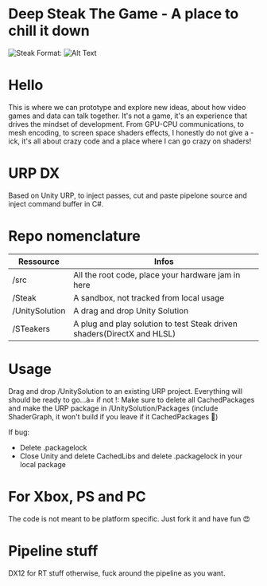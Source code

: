 # Deep Steak The Game - A place to chill it down
![Steak](https://i.imgur.com/WsWTleu.png)
Format: ![Alt Text](url)
# Hello 
This is  where we can prototype and explore new ideas, about how video games and data can talk together. It's not a game, it's an experience that drives the mindset of development. From GPU-CPU communications, to mesh encoding, to screen space shaders effects, I honestly do not give a -ick, it's all about crazy code and a place where I can go crazy on shaders!

# URP DX
Based on Unity URP, to inject passes, cut and paste pipelone source and inject command buffer in C#.

# Repo nomenclature 
| Ressource | Infos |
| ------ | ------ |
| /src | All the root code, place your hardware jam in here|
| /Steak | A sandbox, not tracked from local usage  |
| /UnitySolution | A drag and drop Unity Solution |
| /STeakers | A plug and play solution to test Steak driven shaders(DirectX and HLSL) |

# Usage
Drag and drop /UnitySolution to an existing URP project. Everything will should be ready to go...à=
if not !: 
Make sure to delete all CachedPackages and make the URP package in /UnitySolution/Packages (include ShaderGraph, it won't build if you leave if it CachedPackages 🤷)

If bug:
  - Delete .packagelock
  - Close Unity and delete CachedLibs and delete .packagelock in your local package
 
# For Xbox, PS and PC 
The code is not meant to be platform specific. Just fork it and have fun 😍
# Pipeline stuff
DX12 for RT stuff otherwise, fuck around the pipeline as you want.






